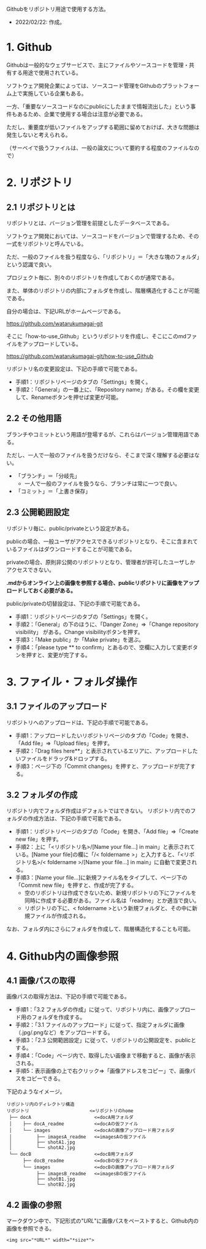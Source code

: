 Githubをリポジトリ用途で使用する方法。
- 2022/02/22: 作成。

# 1. Github
Githubは一般的なウェブサービスで、主にファイルやソースコードを管理・共有する用途で使用されている。

ソフトウェア開発企業によっては、ソースコード管理をGithubのプラットフォーム上で実施している企業もある。

一方、「重要なソースコードなのにpublicにしたままで情報流出した」という事件もあるため、企業で使用する場合は注意が必要である。

ただし、重要度が低いファイルをアップする範囲に留めておけば、大きな問題は発生しないと考えられる。

（サーベイで扱うファイルは、一般の論文について要約する程度のファイルなので）


# 2. リポジトリ
## 2.1 リポジトリとは
リポジトリとは、バージョン管理を前提としたデータベースである。

ソフトウェア開発においては、ソースコードをバージョンで管理するため、その一式をリポジトリと呼んでいる。

ただ、一般のファイルを扱う程度なら、「リポジトリ」＝「大きな塊のフォルダ」という認識で良い。

プロジェクト毎に、別々のリポジトリを作成しておくのが通常である。

また、単体のリポジトリの内部にフォルダを作成し、階層構造化することが可能である。

自分の場合は、下記URLがホームページである。

<https://github.com/watarukumagai-git>

そこに「how-to-use_Github」というリポジトリを作成し、そこにこのmdファイルをアップロードしている。

<https://github.com/watarukumagai-git/how-to-use_Github>

リポジトリ名の変更設定は、下記の手順で可能である。

- 手順1：リポジトリページのタブの「Settings」を開く。
- 手順2：「General」の一番上に、「Repository name」がある。その欄を変更して、Renameボタンを押せば変更が可能。


## 2.2 その他用語
ブランチやコミットという用語が登場するが、これらはバージョン管理用語である。

ただし、一人で一般のファイルを扱うだけなら、そこまで深く理解する必要はない。

- 「ブランチ」＝「分岐先」
  -  一人で一般のファイルを扱うなら、ブランチは常に一つで良い。
- 「コミット」＝「上書き保存」


## 2.3 公開範囲設定
リポジトリ毎に、public/privateという設定がある。

publicの場合、一般ユーザがアクセスできるリポジトリとなり、そこに含まれているファイルはダウンロードすることが可能である。

privateの場合、原則非公開のリポジトリとなり、管理者が許可したユーザしかアクセスできない。

__.mdからオンライン上の画像を参照する場合、publicリポジトリに画像をアップロードしておく必要がある。__

public/privateの切替設定は、下記の手順で可能である。

- 手順1：リポジトリページのタブの「Settings」を開く。
- 手順2：「General」の下のほうに、「Danger Zone」=>「Change repository visibility」 がある。Change visibilityボタンを押す。
- 手順3：「Make public」か「Make private」を選ぶ。
- 手順4：「please type ** to confirm」とあるので、空欄に入力して変更ボタンを押すと、変更が完了する。


# 3. ファイル・フォルダ操作
## 3.1 ファイルのアップロード
リポジトリへのアップロードは、下記の手順で可能である。

- 手順1：アップロードしたいリポジトリページのタブの「Code」を開き、「Add file」=>「Upload files」を押す。
- 手順2：「Drag files here**」と表示されているエリアに、アップロードしたいファイルをドラッグ&ドロップする。
- 手順3：ページ下の「Commit changes」を押すと、アップロードが完了する。

## 3.2 フォルダの作成
リポジトリ内でフォルダ作成はデフォルトではできない。
リポジトリ内でのフォルダの作成方法は、下記の手順で可能である。

- 手順1：リポジトリページのタブの「Code」を開き、「Add file」=>「Create new file」を押す。
- 手順2：上に「<リポジトリ名>/[Name your file...] in main」と表示されている。[Name your file]の欄に「/< foldername >」と入力すると、「<リポジトリ名>/< foldername >/[Name your file...] in main」に自動で変更される。
- 手順3：[Name your file...]に新規ファイル名をタイプして、ページ下の「Commit new file」を押すと、作成が完了する。
  - 空のリポジトリは作成できないため、新規リポジトリの下にファイルを同時に作成する必要がある。ファイル名は「readme」とか適当で良い。
  - リポジトリの下に、< foldername >という新規フォルダと、その中に新規ファイルが作成される。

なお、フォルダ内にさらにフォルダを作成して、階層構造化することも可能。


# 4. Github内の画像参照
## 4.1 画像パスの取得
画像パスの取得方法は、下記の手順で可能である。
- 手順1：「3.2 フォルダの作成」に従って、リポジトリ内に、画像アップロード用のフォルダを作成する。
- 手順2：「3.1 ファイルのアップロード」に従って、指定フォルダに画像（.jpg/.pngなど）をアップロードする。
- 手順3：「2.3 公開範囲設定」に従って、リポジトリの公開設定を、publicとする。
- 手順4：「Code」ページ内で、取得したい画像まで移動すると、画像が表示される。
- 手順5：表示画像の上で右クリック=>「画像アドレスをコピー」で、画像パスをコピーできる。

下記のようなイメージ。
```
リポジトリ内のディレクトリ構造
リポジトリ                      <=リポジトリのhome
 ├── docA                       <=docA用フォルダ
 │    ├── docA_readme           <=docAの仮ファイル
 │    └── images                <=docAの画像アップロード用フォルダ
 │         ├── imagesA_readme   <=imagesAの仮ファイル
 │         ├── shotA1.jpg
 │         └── shotA2.jpg
 └── docB                       <=docB用フォルダ
      ├── docB_readme           <=docBの仮ファイル
      └── images                <=docBの画像アップロード用フォルダ
           ├── imagesB_readme   <=imagesBの仮ファイル
           ├── shotB1.jpg
           └── shotB2.jpg
```


## 4.2 画像の参照
マークダウン中で、下記形式の"*URL*"に画像パスをペーストすると、Github内の画像を参照できる。

```
<img src="*URL*" width="*size*">
```

